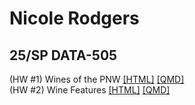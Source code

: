 # Nicole Rodgers
## 25/SP DATA-505

(HW #1) Wines of the PNW <a href = "wine_of_pnw.html">[HTML]</a> <a href = "wine_of_pnw.qmd">[QMD]</a></br>
(HW #2) Wine Features <a href = "wine_features.html">[HTML]</a> <a href = "wine_features.qmd">[QMD]</a>
